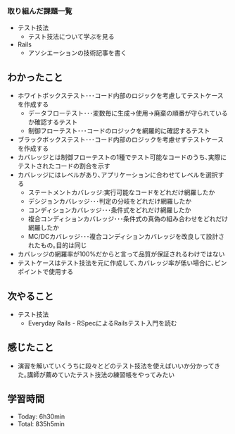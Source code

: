 ### 取り組んだ課題一覧
- テスト技法
  - テスト技法について学ぶを見る
- Rails
  - アソシエーションの技術記事を書く
## わかったこと
- ホワイトボックステスト･･･コード内部のロジックを考慮してテストケースを作成する
    - データフローテスト･･･変数毎に生成→使用→廃棄の順番が守られているか確認するテスト
    - 制御フローテスト･･･コードのロジックを網羅的に確認するテスト
- ブラックボックステスト･･･コード内部のロジックを考慮せずテストケースを作成する
-  カバレッジとは制御フローテストの1種でテスト可能なコードのうち､実際にテストされたコードの割合を示す
- カバレッジにはレベルがあり､アプリケーションに合わせてレベルを選択する
    - ステートメントカバレッジ:実行可能なコードをどれだけ網羅したか
    - デシジョンカバレッジ･･･判定の分岐をどれだけ網羅したか
    - コンディションカバレッジ･･･条件式をどれだけ網羅したか
    - 複合コンディションカバレッジ･･･条件式の真偽の組み合わせをどれだけ網羅したか
    - MC/DCカバレッジ･･･複合コンディションカバレッジを改良して設計されたもの｡目的は同じ
- カバレッジの網羅率が100%だからと言って品質が保証されるわけではない
- テストケースはテスト技法を元に作成して､カバレッジ率が低い場合に､ピンポイントで使用する
## 次やること
- テスト技法
  - Everyday Rails - RSpecによるRailsテスト入門を読む
## 感じたこと
- 演習を解いていくうちに段々とどのテスト技法を使えばいいか分かってきた｡講師が薦めていたテスト技法の練習帳をやってみたい
## 学習時間
- Today: 6h30min
- Total: 835h5min